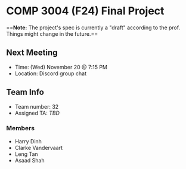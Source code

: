 # COMP 3004 (F24) Final Project

==**Note:** The project's spec is currently a "draft" according to the prof. Things might change in the future.==

## Next Meeting
- Time: (Wed) November 20 @ 7:15 PM
- Location: Discord group chat

## Team Info
- Team number: 32
- Assigned TA: *TBD*

### Members
- Harry Dinh
- Clarke Vandervaart
- Leng Tan
- Asaad Shah
